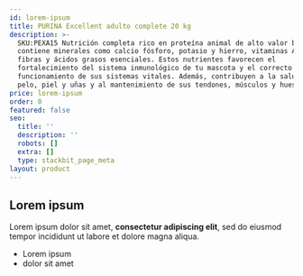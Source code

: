 ```yaml
---
id: lorem-ipsum
title: PURINA Excellent adulto complete 20 kg
description: >-
  SKU:PEXA15 Nutrición completa rico en proteína animal de alto valor biológico,
  contiene minerales como calcio fósforo, potasio y hierro, vitaminas A, D y E,
  fibras y ácidos grasos esenciales. Estos nutrientes favorecen el
  fortalecimiento del sistema inmunológico de tu mascota y el correcto
  funcionamiento de sus sistemas vitales. Además, contribuyen a la salud de su
  pelo, piel y uñas y al mantenimiento de sus tendones, músculos y huesos.
price: lorem-ipsum
order: 0
featured: false
seo:
  title: ''
  description: ''
  robots: []
  extra: []
  type: stackbit_page_meta
layout: product
---
```

## Lorem ipsum

Lorem ipsum dolor sit amet, **consectetur adipiscing elit**, sed do eiusmod tempor incididunt ut labore et dolore magna aliqua.

- Lorem ipsum
- dolor sit amet